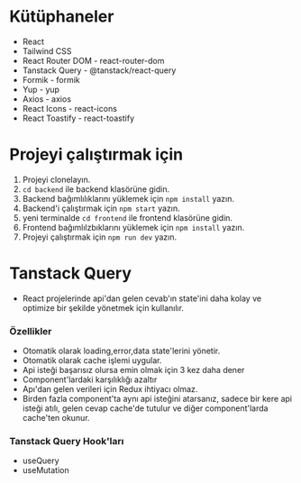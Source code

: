 # Kütüphaneler

- React
- Tailwind CSS
- React Router DOM - react-router-dom
- Tanstack Query - @tanstack/react-query
- Formik - formik
- Yup - yup
- Axios - axios
- React Icons - react-icons
- React Toastify - react-toastify

# Projeyi çalıştırmak için

1. Projeyi clonelayın.
2. `cd backend` ile backend klasörüne gidin.
3. Backend bağımlılıklarını yüklemek için `npm install` yazın.
4. Backend'i çalıştırmak için `npm start` yazın.
5. yeni terminalde `cd frontend` ile frontend klasörüne gidin.
6. Frontend bağımlılzbıklarını yüklemek için `npm install` yazın.
7. Projeyi çalıştırmak için `npm run dev` yazın.

# Tanstack Query

- React projelerinde api'dan gelen cevab'ın state'ini daha kolay ve optimize bir şekilde yönetmek için kullanılır.

### Özellikler

- Otomatik olarak loading,error,data state'lerini yönetir.
- Otomatik olarak cache işlemi uygular.
- Api isteği başarısız olursa emin olmak için 3 kez daha dener
- Component'lardaki karşılıklığı azaltır
- Apı'dan gelen verileri için Redux ihtiyacı olmaz.
- Birden fazla component'ta aynı api isteğini atarsanız, sadece bir kere api isteği atılı, gelen cevap cache'de tutulur ve diğer component'larda cache'ten okunur.

### Tanstack Query Hook'ları

- useQuery
- useMutation
